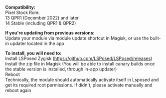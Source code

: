 **Compatibility:**  
Pixel Stock Rom:  
13 QPR1 (December 2022) and later  
14 Stable (including QPR1 & QPR2)  
  
**If you're updating from previous versions:**  
Update your module via module update shortcut in Magisk, or use the built-in updater located in the app  
  
**To install, you will need to:**  
Install LSPosed Zygisk (https://github.com/LSPosed/LSPosed/releases)  
Install the zip file in Magisk (You will be able to install canary builds once the stable version is installed, through in-app updater)  
Reboot  
Technically, the module should automatically activate itself in Lsposed and get its required root permissions. If didn't, please activate manually and reboot again